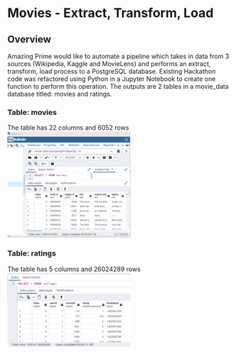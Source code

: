 # Movies - Extract, Transform, Load

## Overview

Amazing Prime would like to automate a pipeline which takes in data from 3 sources (Wikipedia, Kaggle and MovieLens) and performs an extract, transform, load process to a PostgreSQL database.  Existing Hackathon code was refactored using Python in a Jupyter Notebook to create one function to perform this operation.  The outputs are 2 tables in a movie_data database titled:  movies and ratings.

### Table: movies
The table has 22 columns and 6052 rows
<img src="https://github.com/lnshewmo/Movies-ETL/blob/main/Resources/movies_query.png" width=55% height=55%>

### Table: ratings
The table has 5 columns and 26024289 rows
<img src="https://github.com/lnshewmo/Movies-ETL/blob/main/Resources/ratings_query.png" width=55% height=55%>
